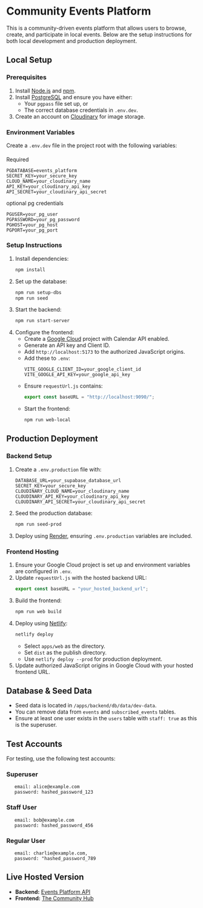 # Community Events Platform

This is a community-driven events platform that allows users to browse, create, and participate in local events. Below are the setup instructions for both local development and production deployment.

## Local Setup

### Prerequisites
1. Install [Node.js](https://nodejs.org/) and [npm](https://www.npmjs.com/).
2. Install [PostgreSQL](https://www.postgresql.org/) and ensure you have either:
   - Your `pgpass` file set up, or
   - The correct database credentials in `.env.dev`.
3. Create an account on [Cloudinary](https://cloudinary.com/) for image storage.

### Environment Variables
Create a `.env.dev` file in the project root with the following variables:

####
Required
```env
PGDATABASE=events_platform
SECRET_KEY=your_secure_key
CLOUD_NAME=your_cloudinary_name
API_KEY=your_cloudinary_api_key
API_SECRET=your_cloudinary_api_secret
```
optional pg credentials
```env
PGUSER=your_pg_user
PGPASSWORD=your_pg_password
PGHOST=your_pg_host
PGPORT=your_pg_port
```

### Setup Instructions
1. Install dependencies:
   ```sh
   npm install
   ```
2. Set up the database:
   ```sh
   npm run setup-dbs
   npm run seed
   ```
3. Start the backend:
   ```sh
   npm run start-server
   ```
4. Configure the frontend:
   - Create a [Google Cloud](https://console.cloud.google.com/) project with Calendar API enabled.
   - Generate an API key and Client ID.
   - Add `http://localhost:5173` to the authorized JavaScript origins.
   - Add these to `.env`:
     ```env
     VITE_GOOGLE_CLIENT_ID=your_google_client_id
     VITE_GOOGLE_API_KEY=your_google_api_key
     ```
   - Ensure `requestUrl.js` contains:
     ```js
     export const baseURL = "http://localhost:9090/";
     ```
   - Start the frontend:
     ```sh
     npm run web-local
     ```

## Production Deployment

### Backend Setup
1. Create a `.env.production` file with:
   ```env
   DATABASE_URL=your_supabase_database_url
   SECRET_KEY=your_secure_key
   CLOUDINARY_CLOUD_NAME=your_cloudinary_name
   CLOUDINARY_API_KEY=your_cloudinary_api_key
   CLOUDINARY_API_SECRET=your_cloudinary_api_secret
   ```
2. Seed the production database:
   ```sh
   npm run seed-prod
   ```
3. Deploy using [Render](https://render.com/), ensuring `.env.production` variables are included.

### Frontend Hosting
1. Ensure your Google Cloud project is set up and environment variables are configured in `.env`.
2. Update `requestUrl.js` with the hosted backend URL:
   ```js
   export const baseURL = "your_hosted_backend_url";
   ```
3. Build the frontend:
   ```sh
   npm run web build
   ```
4. Deploy using [Netlify](https://www.netlify.com/):
   ```sh
   netlify deploy
   ```
   - Select `apps/web` as the directory.
   - Set `dist` as the publish directory.
   - Use `netlify deploy --prod` for production deployment.
5. Update authorized JavaScript origins in Google Cloud with your hosted frontend URL.

## Database & Seed Data
- Seed data is located in `/apps/backend/db/data/dev-data`.
- You can remove data from `events` and `subscribed_events` tables.
- Ensure at least one user exists in the `users` table with `staff: true` as this is the superuser.

## Test Accounts
For testing, use the following test accounts:

### Superuser
```
   email: alice@example.com
   password: hashed_password_123
```

### Staff User
```
   email: bob@example.com
   password: hashed_password_456
```

### Regular User
```
   email: charlie@example.com,
   password: "hashed_password_789
```

## Live Hosted Version
- **Backend:** [Events Platform API](https://events-platform-vcrx.onrender.com)
- **Frontend:** [The Community Hub](https://thecommunityhub.netlify.app/)
